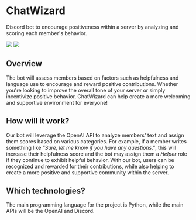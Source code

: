 # ChatWizard
Discord bot to encourage positiveness within a server by analyzing and scoring each member's behavior.


![](https://img.shields.io/github/license/ulasonat/prime-video-plus?color=blue&label=License)
![](https://img.shields.io/github/issues/ulasonat/ChatWizard)

## Overview
The bot will assess members based on factors such as helpfulness and language use to encourage and reward positive contributions. Whether you're looking to improve the overall tone of your server or simply incentivize positive behavior, ChatWizard can help create a more welcoming and supportive environment for everyone!

## How will it work?
Our bot will leverage the OpenAI API to analyze members' text and assign them scores based on various categories. For example, if a member writes something like <em>"Sure, let me know if you have any questions."</em>, this will increase their helpfulness score and the bot may assign them a <em>Helper</em> role if they continue to exhibit helpful behavior. With our bot, users can be recognized and rewarded for their contributions, while also helping to create a more positive and supportive community within the server.

## Which technologies?
The main programming language for the project is Python, while the main APIs will be the OpenAI and Discord.
